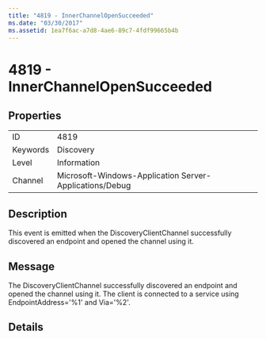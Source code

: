 ```yaml
---
title: "4819 - InnerChannelOpenSucceeded"
ms.date: "03/30/2017"
ms.assetid: 1ea7f6ac-a7d8-4ae6-89c7-4fdf99665b4b
---
```

# 4819 - InnerChannelOpenSucceeded
## Properties  
  
|||  
|-|-|  
|ID|4819|  
|Keywords|Discovery|  
|Level|Information|  
|Channel|Microsoft-Windows-Application Server-Applications/Debug|  
  
## Description  
 This event is emitted when the DiscoveryClientChannel successfully discovered an endpoint and opened the channel using it.  
  
## Message  
 The DiscoveryClientChannel successfully discovered an endpoint and opened the channel using it. The client is connected to a service using EndpointAddress='%1' and Via='%2'.  
  
## Details
